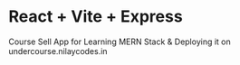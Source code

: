 # React + Vite + Express

Course Sell App for Learning MERN Stack & Deploying it on undercourse.nilaycodes.in
